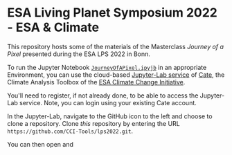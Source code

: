 # ESA Living Planet Symposium 2022 - ESA & Climate

This repository hosts some of the materials of the Masterclass _Journey of a Pixel_
presented during the ESA LPS 2022 in Bonn.

To run the Jupyter Notebook [`JourneyOfAPixel.ipyjb`](`./JourneyOfAPixel.ipyjb`) in an 
appropriate Environment, you can use the cloud-based [Jupyter-Lab service](https://cate-lab.brockmann-consult.de/) 
of [Cate](https://climate.esa.int/en/explore/analyse-climate-data/), the Climate Analysis Toolbox of the 
[ESA Climate Change Initiative](https://climate.esa.int/en/esa-climate/esa-cci/).

You'll need to register, if not already done, to be able to access the Jupyter-Lab service.
Note, you can login using your existing Cate account.

In the Jupyter-Lab, navigate to the GitHub icon to the left and choose to clone a repository.
Clone _this_ repository by entering the URL `https://github.com/CCI-Tools/lps2022.git`.

You can then open and 
